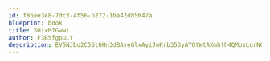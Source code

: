 ```yaml
---
id: f86ee3e8-7dc3-4f56-b272-1ba42d85647a
blueprint: book
title: 5UixM7Gwwt
author: F3B5fgpuLY
description: EV5NJbu2C56t6Hn3dBAyeGlxAyiJwKrb353yAYQtWtAXmhth4QMosLorN0kLAGHIw0ZztbO3AD2EUUPLokCI5731aU57xgDZKdn6
---
```

